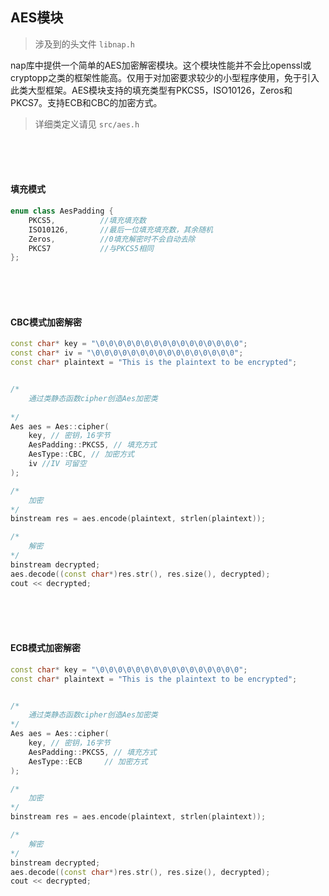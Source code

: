 ## AES模块

>  涉及到的头文件 `libnap.h`

nap库中提供一个简单的AES加密解密模块。这个模块性能并不会比openssl或cryptopp之类的框架性能高。仅用于对加密要求较少的小型程序使用，免于引入此类大型框架。AES模块支持的填充类型有PKCS5，ISO10126，Zeros和PKCS7。支持ECB和CBC的加密方式。

> 详细类定义请见  `src/aes.h`

<br/>
<br/>
<br/>

#### 填充模式

```c++
enum class AesPadding {
	PKCS5, 			//填充填充数
	ISO10126,		//最后一位填充填充数，其余随机
	Zeros,  		//0填充解密时不会自动去除
	PKCS7			//与PKCS5相同
};
```

<br/>
<br/>
<br/>

####  CBC模式加密解密

```c++
const char* key = "\0\0\0\0\0\0\0\0\0\0\0\0\0\0\0\0";
const char* iv = "\0\0\0\0\0\0\0\0\0\0\0\0\0\0\0\0";
const char* plaintext = "This is the plaintext to be encrypted";


/*
	通过类静态函数cipher创造Aes加密类
	
*/
Aes aes = Aes::cipher(
    key, // 密钥，16字节
	AesPadding::PKCS5, // 填充方式
    AesType::CBC, // 加密方式
    iv //IV 可留空
);

/*
	加密
*/
binstream res = aes.encode(plaintext, strlen(plaintext));

/*
	解密
*/
binstream decrypted;
aes.decode((const char*)res.str(), res.size(), decrypted);
cout << decrypted;
```

<br/>
<br/>
<br/>

#### ECB模式加密解密

```c++
const char* key = "\0\0\0\0\0\0\0\0\0\0\0\0\0\0\0\0";
const char* plaintext = "This is the plaintext to be encrypted";


/*
	通过类静态函数cipher创造Aes加密类
*/
Aes aes = Aes::cipher(
    key, // 密钥，16字节
	AesPadding::PKCS5, // 填充方式
    AesType::ECB	 // 加密方式
);

/*
	加密
*/
binstream res = aes.encode(plaintext, strlen(plaintext));

/*
	解密
*/
binstream decrypted;
aes.decode((const char*)res.str(), res.size(), decrypted);
cout << decrypted;
```

